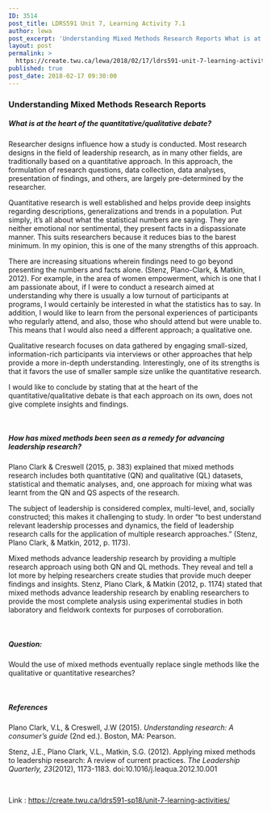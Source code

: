 ```yaml
---
ID: 3514
post_title: LDRS591 Unit 7, Learning Activity 7.1
author: lewa
post_excerpt: 'Understanding Mixed Methods Research Reports What is at the heart of the quantitative/qualitative debate? Researcher designs influence how a study is conducted. Most research designs in the field of leadership research, as in many other fields, are traditionally based on... <a href="https://create.twu.ca/lewa/2018/02/17/ldrs591-unit-7-learning-activity-7-1/"> Continue Reading &rarr;</a>'
layout: post
permalink: >
  https://create.twu.ca/lewa/2018/02/17/ldrs591-unit-7-learning-activity-7-1/
published: true
post_date: 2018-02-17 09:30:00
---
```

<h3>Understanding Mixed Methods Research Reports</h3>

<h5><strong>What is at the heart of the quantitative/qualitative debate?</strong></h5>

Researcher designs influence how a study is conducted. Most research designs in the field of leadership research, as in many other fields, are traditionally based on a quantitative approach. In this approach, the formulation of research questions, data collection, data analyses, presentation of findings, and others, are largely pre-determined by the researcher.

Quantitative research is well established and helps provide deep insights regarding descriptions, generalizations and trends in a population. Put simply, it’s all about what the statistical numbers are saying. They are neither emotional nor sentimental, they present facts in a dispassionate manner. This suits researchers because it reduces bias to the barest minimum. In my opinion, this is one of the many strengths of this approach.

There are increasing situations wherein findings need to go beyond presenting the numbers and facts alone. (Stenz, Plano-Clark, &amp; Matkin, 2012). For example, in the area of women empowerment, which is one that I am passionate about, if I were to conduct a research aimed at understanding why there is usually a low turnout of participants at programs, I would certainly be interested in what the statistics has to say. In addition, I would like to learn from the personal experiences of participants who regularly attend, and also, those who should attend but were unable to. This means that I would also need a different approach; a qualitative one.

Qualitative research focuses on data gathered by engaging small-sized, information-rich participants via interviews or other approaches that help provide a more in-depth understanding. Interestingly, one of its strengths is that it favors the use of smaller sample size unlike the quantitative research.

I would like to conclude by stating that at the heart of the quantitative/qualitative debate is that each approach on its own, does not give complete insights and findings.

&nbsp;

<h5><strong>How has mixed methods been seen as a remedy for advancing leadership research?</strong></h5>

Plano Clark &amp; Creswell (2015, p. 383) explained that mixed methods research includes both quantitative (QN) and qualitative (QL) datasets, statistical and thematic analyses, and, one approach for mixing what was learnt from the QN and QS aspects of the research.

The subject of leadership is considered complex, multi-level, and, socially constructed; this makes it challenging to study. In order “to best understand relevant leadership processes and dynamics, the field of leadership research calls for the application of multiple research approaches.” (Stenz, Plano Clark, &amp; Matkin, 2012, p. 1173).

Mixed methods advance leadership research by providing a multiple research approach using both QN and QL methods. They reveal and tell a lot more by helping researchers create studies that provide much deeper findings and insights. Stenz, Plano Clark, &amp; Matkin (2012, p. 1174) stated that mixed methods advance leadership research by enabling researchers to provide the most complete analysis using experimental studies in both laboratory and fieldwork contexts for purposes of corroboration.

&nbsp;

<h5><strong>Question:</strong></h5>

Would the use of mixed methods eventually replace single methods like the qualitative or quantitative researches?

&nbsp;

<h5><strong>References</strong></h5>

Plano Clark, V.L, &amp; Creswell, J.W (2015). <em>Understanding research: A consumer’s guide</em> (2nd ed.). Boston, MA: Pearson.

Stenz, J.E., Plano Clark, V.L., Matkin, S.G. (2012). Applying mixed methods to leadership research: A review of current practices. <em>The Leadership Quarterly, 23</em>(2012), 1173-1183. doi:10.1016/j.leaqua.2012.10.001

&nbsp;

Link : https://create.twu.ca/ldrs591-sp18/unit-7-learning-activities/